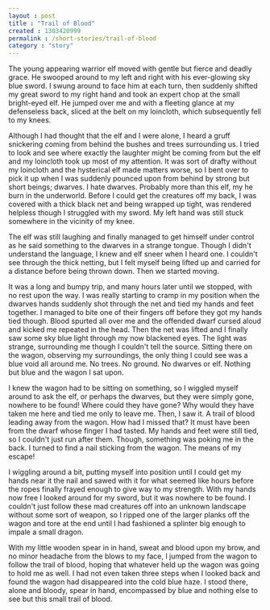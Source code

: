 ```yaml
---
layout : post
title : "Trail of Blood"
created : 1303420999
permalink : /short-stories/trail-of-blood
category : "story"
---
```

The young appearing warrior elf moved with gentle but fierce and deadly grace. He swooped around to my left and right with his ever-glowing sky blue sword. I swung around to face him at each turn, then suddenly shifted my great sword to my right hand and took an expert chop at the small bright-eyed elf. He jumped over me and with a fleeting glance at my defenseless back, sliced at the belt on my loincloth, which subsequently fell to my knees.

Although I had thought that the elf and I were alone, I heard a gruff snickering coming from behind the bushes and trees surrounding us. I tried to look and see where exactly the laughter might be coming from but the elf and my loincloth took up most of my attention. It was sort of drafty without my loincloth and the hysterical elf made matters worse, so I bent over to pick it up when I was suddenly pounced upon from behind by strong but short beings; dwarves. I hate dwarves. Probably more than this elf, my he burn in the underworld. Before I could get the creatures off my back, I was covered with a thick black net and being wrapped up tight, was rendered helpless though I struggled with my sword. My left hand was still stuck somewhere in the vicinity of my knee.

The elf was still laughing and finally managed to get himself under control as he said something to the dwarves in a strange tongue. Though I didn't understand the language, I knew and elf sneer when I heard one. I couldn't see through the thick netting, but I felt myself being lifted up and carried for a distance before being thrown down. Then we started moving.

It was a long and bumpy trip, and many hours later until we stopped, with no rest upon the way. I was really starting to cramp in my position when the dwarves hands suddenly shot through the net and tied my hands and feet together. I managed to bite one of their fingers off before they got my hands tied though. Blood spurted all over me and the offended dwarf cursed aloud and kicked me repeated in the head. Then the net was lifted and I finally saw some sky blue light through my now blackened eyes. The light was strange, surrounding me though I couldn't tell the source. Sitting there on the wagon, observing my surroundings, the only thing I could see was a blue void all around me. No trees. No ground. No dwarves or elf. Nothing but blue and the wagon I sat upon.

I knew the wagon had to be sitting on something, so I wiggled myself around to ask the elf, or perhaps the dwarves, but they were simply gone, nowhere to be found! Where could they have gone? Why would they have taken me here and tied me only to leave me. Then, I saw it. A trail of blood leading away from the wagon. How had I missed that? It must have been from the dwarf whose finger I had tasted. My hands and feet were still tied, so I couldn't just run after them. Though, something was poking me in the back. I turned to find a nail sticking from the wagon. The means of my escape!

I wiggling around a bit, putting myself into position until I could get my hands near it the nail and sawed with it for what seemed like hours before the ropes finally frayed enough to give way to my strength. With my hands now free I looked around for my sword, but it was nowhere to be found. I couldn't just follow these mad creatures off into an unknown landscape without some sort of weapon, so I ripped one of the larger planks off the wagon and tore at the end until I had fashioned a splinter big enough to impale a small dragon.

With my little wooden spear in in hand, sweat and blood upon my brow, and no minor headache from the blows to my face, I jumped from the wagon to follow the trail of blood, hoping that whatever held up the wagon was going to hold me as well. I had not even taken three steps when I looked back and found the wagon had disappeared into the cold blue haze. I stood there, alone and bloody, spear in hand, encompassed by blue and nothing else to see but this small trail of blood.